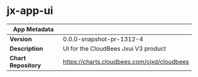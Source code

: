 # jx-app-ui

|App Metadata||
|---|---|
| **Version** | 0.0.0-snapshot-pr-1312-4 |
| **Description** | UI for the CloudBees Jxui V3 product |
| **Chart Repository** | https://charts.cloudbees.com/cjxd/cloudbees |
